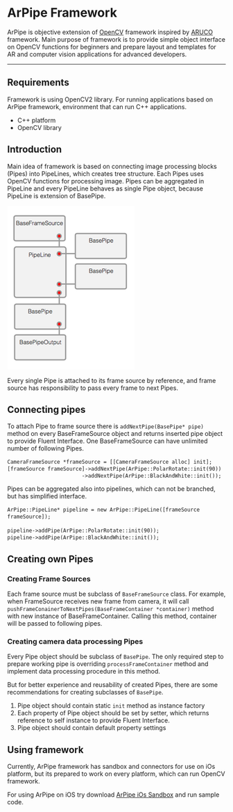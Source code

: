 # ArPipe Framework

ArPipe is objective extension of [OpenCV](http://opencv.org) framework inspired by [ARUCO](http://www.uco.es/investiga/grupos/ava/node/26) framework. Main purpose of framework is to provide simple object interface on OpenCV functions for beginners and prepare layout and templates for AR and computer vision applications for advanced developers.

----------
## Requirements

Framework is using OpenCV2 library. For running applications based on ArPipe framework, environment that can run C++ applications.

- C++ platform
- OpenCV library

## Introduction

Main idea of framework is based on connecting image processing blocks (Pipes) into PipeLines, which creates tree structure. Each Pipes uses OpenCV functions for processing image. Pipes can be aggregated in PipeLine and every PipeLine behaves as single Pipe object, because PipeLine is extension of BasePipe.

![Principle](principle.png)

Every single Pipe is attached to its frame source by reference, and frame source has responsibility to pass every frame to next Pipes. 

## Connecting pipes

To attach Pipe to frame source there is `addNextPipe(BasePipe* pipe)` method on every BaseFrameSource object and returns inserted pipe object to provide Fluent Interface. One BaseFrameSource can have unlimited number of following Pipes. 

	CameraFrameSource *frameSource = [[CameraFrameSource alloc] init];
    [frameSource frameSource]->addNextPipe(ArPipe::PolarRotate::init(90))
    						->addNextPipe(ArPipe::BlackAndWhite::init());

Pipes can be aggregated also into pipelines, which can not be branched, but has simplified interface.

	ArPipe::PipeLine* pipeline = new ArPipe::PipeLine([frameSource frameSource]);
    
    pipeline->addPipe(ArPipe::PolarRotate::init(90));
    pipeline->addPipe(ArPipe::BlackAndWhite::init());
    
## Creating own Pipes

### Creating Frame Sources

Each frame source must be subclass of `BaseFrameSource` class. For example, when FrameSource receives new frame from camera, it will call `pushFrameConainerToNextPipes(BaseFrameContainer *container)` method with new instance of BaseFrameContainer. Calling this method, container will be passed to following pipes.

### Creating camera data processing Pipes

Every Pipe object should be subclass of `BasePipe`. The only required step to prepare working pipe is overriding `processFrameContainer` method and implement data processing procedure in this method.

But for better experience and reusability of created Pipes, there are some recommendations for creating subclasses of `BasePipe`. 

1. Pipe object should contain static `init` method as instance factory
2. Each property of Pipe object should be set by setter, which returns reference to self instance to provide Fluent Interface.
3. Pipe object should contain default property settings

## Using framework

Currently, ArPipe framework has sandbox and connectors for use on iOs platform, but its prepared to work on every platform, which can run OpenCV framework.

For using ArPipe on iOS try download [ArPipe iOs Sandbox](https://github.com/megii/ArPipe-iOs-sandbox) and run sample code.


